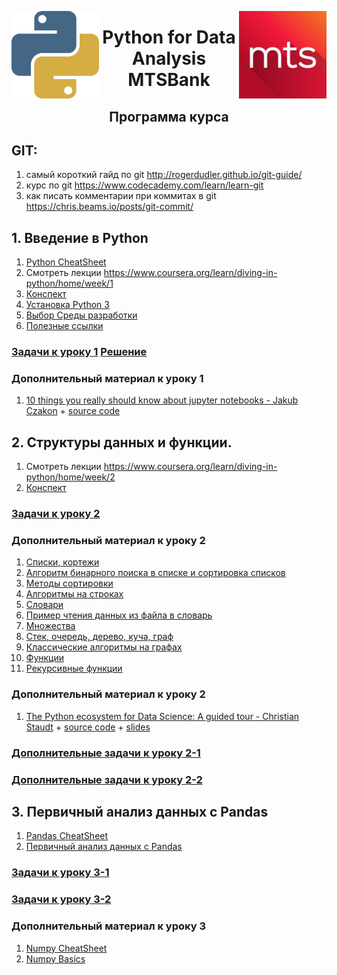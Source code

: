 
<img src="imgs/python.png" align="left" height="140" width="140"><img src="imgs/mts.jpeg" align="right" height="140" width="140"><center><h1> Python for Data Analysis MTSBank</h1><h2>Программа курса</h2></center>

## GIT:
1. самый короткий гайд по git http://rogerdudler.github.io/git-guide/
2. курс по git https://www.codecademy.com/learn/learn-git
3. как писать комментарии при коммитах в git https://chris.beams.io/posts/git-commit/

## 1. Введение в Python
1. [Python CheatSheet](https://github.com/vboyadzhi/python-for-data-analysis-2018/blob/master/data/python_cheatsheet.pdf)
2. Смотреть лекции https://www.coursera.org/learn/diving-in-python/home/week/1
3. [Конспект](https://github.com/vboyadzhi/python-for-data-analysis-2018/blob/master/01/01_конспект.pdf)
4. [Установка Python 3](https://github.com/vboyadzhi/python-for-data-analysis-2018/blob/master/01/01_00_%D0%A3%D1%81%D1%82%D0%B0%D0%BD%D0%BE%D0%B2%D0%BA%D0%B0%20Python%203.md)
5. [Выбор Среды разработки](https://github.com/vboyadzhi/python-for-data-analysis-2018/blob/master/01/01_01_%D0%92%D1%8B%D0%B1%D0%BE%D1%80%20%D0%A1%D1%80%D0%B5%D0%B4%D1%8B%20%D1%80%D0%B0%D0%B7%D1%80%D0%B0%D0%B1%D0%BE%D1%82%D0%BA%D0%B8.md)
6. [Полезные ссылки](https://github.com/vboyadzhi/python-for-data-analysis-2018/blob/master/01/01_02_%D0%9F%D0%BE%D0%BB%D0%B5%D0%B7%D0%BD%D1%8B%D0%B5%20%D1%81%D1%81%D1%8B%D0%BB%D0%BA%D0%B8.md)

### [Задачи к уроку 1](https://github.com/vboyadzhi/python-for-data-analysis-2018/blob/master/tasks/01_tasks.ipynb) [Решение](https://github.com/vboyadzhi/python-for-data-analysis-2018/blob/master/tasks/01_tasks_solutions.ipynb)

### Дополнительный материал к уроку 1
 1. [10 things you really should know about jupyter notebooks - Jakub Czakon](https://www.youtube.com/watch?v=FwUcJFSAfQw) + [source code](https://github.com/deepsense-ai/pydatawarsaw-notebooks)


## 2. Структуры данных и функции.
1. Смотреть лекции https://www.coursera.org/learn/diving-in-python/home/week/2
2. [Конспект](https://github.com/vboyadzhi/python-for-data-analysis-2018/blob/master/02/02_конспект.pdf)

### [Задачи к уроку 2](https://github.com/vboyadzhi/python-for-data-analysis-2018/blob/master/tasks/02_1_tasks.ipynb)

### Дополнительный материал к уроку 2
 1. [Списки, кортежи](https://github.com/vboyadzhi/python-for-data-analysis-2018/blob/master/02/lesson3_part1_lists_tuples.ipynb)
 2. [Алгоритм бинарного поиска в списке и сортировка списков](https://github.com/vboyadzhi/python-for-data-analysis-2018/blob/master/02/lesson3_part2_search_sort.ipynb)
 3. [Методы сортировки](https://github.com/vboyadzhi/python-for-data-analysis-2018/blob/master/02/lesson3_part2_sorting.ipynb)
 4. [Алгоритмы на строках](https://github.com/vboyadzhi/python-for-data-analysis-2018/blob/master/02/lesson3_part3_string_algo.ipynb)
 5. [Словари](https://github.com/vboyadzhi/python-for-data-analysis-2018/blob/master/02/lesson3_part4_dictionaries.ipynb)
 6. [Пример чтения данных из файла в словарь](https://github.com/vboyadzhi/python-for-data-analysis-2018/blob/master/02/lesson3_part5_reading_file_to_dict.ipynb)
 7. [Множества](https://github.com/vboyadzhi/python-for-data-analysis-2018/blob/master/02/lesson3_part6_sets.ipynb)
 8. [Стек, очередь, дерево, куча, граф](https://github.com/vboyadzhi/python-for-data-analysis-2018/blob/master/02/lesson4_part1_data_structures.ipynb)
 9. [Классические алгоритмы на графах](https://github.com/vboyadzhi/python-for-data-analysis-2018/blob/master/02/lesson4_part2_graph_algo.ipynb)
 10. [Функции](https://github.com/vboyadzhi/python-for-data-analysis-2018/blob/master/02/lesson5_part1_functions.ipynb)
 11. [Рекурсивные функции](https://github.com/vboyadzhi/python-for-data-analysis-2018/blob/master/02/lesson5_part2_recursion.ipynb)



### Дополнительный материал к уроку 2
 1. [The Python ecosystem for Data Science: A guided tour - Christian Staudt](https://www.youtube.com/watch?v=EBgUiuFXE3E) + [source code](https://github.com/vboyadzhi/python-for-data-analysis-2018/tree/master/02-lection) + [slides](https://github.com/vboyadzhi/python-for-data-analysis-2018/tree/master/02-lection/PythonDataScienceEcosystem-Slides-slides.pdf)

### [Дополнительные задачи к уроку 2-1](https://github.com/vboyadzhi/python-for-data-analysis-2018/blob/master/tasks/02_2_tasks.ipynb)
### [Дополнительные задачи к уроку 2-2](https://github.com/vboyadzhi/python-for-data-analysis-2018/blob/master/tasks/02_3_tasks.ipynb)


## 3. Первичный анализ данных с Pandas

1. [Pandas CheatSheet](https://github.com/vboyadzhi/python-for-data-analysis-2018/blob/master/data/Pandas_Cheat_Sheet.pdf)
2. [Первичный анализ данных с Pandas](https://github.com/vboyadzhi/python-for-data-analysis-2018/blob/master/03/topic1_habr_pandas.ipynb)

### [Задачи к уроку 3-1](https://github.com/vboyadzhi/python-for-data-analysis-2018/blob/master/tasks/03_1_tasks.ipynb)
### [Задачи к уроку 3-2](https://github.com/vboyadzhi/python-for-data-analysis-2018/blob/master/tasks/03_2_tasks.ipynb)


### Дополнительный материал к уроку 3
1. [Numpy CheatSheet](https://github.com/vboyadzhi/python-for-data-analysis-2018/blob/master/data/numpy_cheatsheet.pdf)
2. [Numpy Basics](https://github.com/vboyadzhi/python-for-data-analysis-2018/blob/master/03/topic1_habr_pandas.ipynb)